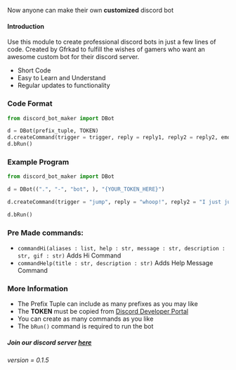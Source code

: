 Now anyone can make their own **customized** discord bot

#### Introduction

Use this module to create professional discord bots in just a few lines of code. Created by Gfrkad to fulfill the wishes of gamers who want an awesome custom bot for their discord server.

- Short Code
- Easy to Learn and Understand
- Regular updates to functionality

### Code Format

```Python
from discord_bot_maker import DBot

d = DBot(prefix_tuple, TOKEN)
d.createCommand(trigger = trigger, reply = reply1, reply2 = reply2, emoji = emoji, image = link, help = help)
d.bRun()
```

### Example Program
```Python
from discord_bot_maker import DBot

d = DBot((".", "-", "bot", ), "{YOUR_TOKEN_HERE}")

d.createCommand(trigger = "jump", reply = "whoop!", reply2 = "I just jumped", emoji = "😄", image = "jumping.gif", help = "jumps")

d.bRun()
```

### Pre Made commands:

 - `commandHi(aliases : list, help : str, message : str, description : str, gif : str)` Adds Hi Command
 - `commandHelp(title : str, description : str)` Adds Help Message Command

### More Information

 - The Prefix Tuple can include as many prefixes as you may like
 - The **TOKEN** must be copied from [Discord Developer Portal](https://discord.com/developers/applications)
 - You can create as many commands as you like
 - The `bRun()` command is required to run the bot

##### Join our discord server [here](https://discord.gg/E5wXQGjxsd)
*version = 0.1.5*
